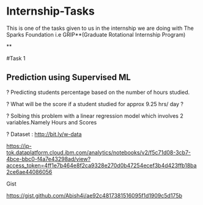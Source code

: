 # Internship-Tasks
This is one of the tasks given to us in the internship we are doing with The Sparks Foundation i.e GRIP**(Graduate Rotational Internship Program)

**

#Task 1


## Prediction using Supervised ML 


? Predicting students percentage based on the number of hours studied.


? What will be the score if a student studied for approx 9.25 hrs/ day ?


? Solbing this problem with a linear regression model which involves 2 variables.Namely Hours and Scores 


? Dataset : http://bit.ly/w-data


https://jp-tok.dataplatform.cloud.ibm.com/analytics/notebooks/v2/f5c71d08-3cb7-4bce-bbc0-f4a7e43298ad/view?access_token=4ff1e7b464e8f2ca9328e270d0b47254ecef3b4d423ffb18ba2ce6ae44086056

Gist

https://gist.github.com/Abish4i/ae92c4817381516095f1d1909c5d175b